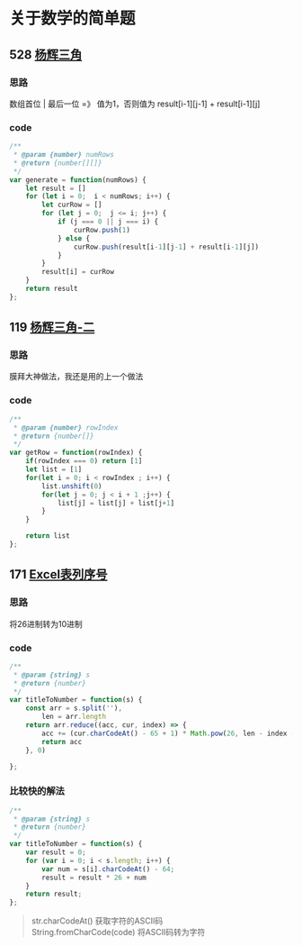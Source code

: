 # 关于数学的简单题
## 528 [杨辉三角](https://leetcode-cn.com/problems/pascals-triangle/)
### 思路
数组首位 | 最后一位 =》 值为1，否则值为 result[i-1][j-1] + result[i-1][j]
### code
```js
/**
 * @param {number} numRows
 * @return {number[][]}
 */
var generate = function(numRows) {
    let result = []
    for (let i = 0;  i < numRows; i++) {
        let curRow = []
        for (let j = 0;  j <= i; j++) {
            if (j === 0 || j === i) {
                curRow.push(1)
            } else {
                curRow.push(result[i-1][j-1] + result[i-1][j])
            }
        }
        result[i] = curRow
    }
    return result
};
```
## 119 [杨辉三角-二](https://leetcode-cn.com/problems/pascals-triangle-ii/)
### 思路
膜拜大神做法，我还是用的上一个做法
### code
```js
/**
 * @param {number} rowIndex
 * @return {number[]}
 */
var getRow = function(rowIndex) {
    if(rowIndex === 0) return [1]
    let list = [1]
    for(let i = 0; i < rowIndex ; i++) {
        list.unshift(0)
        for(let j = 0; j < i + 1 ;j++) {
            list[j] = list[j] + list[j+1]
        }
    }

    return list
};
```

## 171 [Excel表列序号](https://leetcode-cn.com/problems/excel-sheet-column-number/)
### 思路
将26进制转为10进制
### code
```js
/**
 * @param {string} s
 * @return {number}
 */
var titleToNumber = function(s) {
    const arr = s.split(''),
        len = arr.length
    return arr.reduce((acc, cur, index) => {
        acc += (cur.charCodeAt() - 65 + 1) * Math.pow(26, len - index -1)
        return acc
    }, 0)

};
```
### 比较快的解法
```js
/**
 * @param {string} s
 * @return {number}
 */
var titleToNumber = function(s) {
    var result = 0;
    for (var i = 0; i < s.length; i++) {
        var num = s[i].charCodeAt() - 64;
        result = result * 26 + num
    }
    return result;
};
```

> str.charCodeAt() 获取字符的ASCII码  
String.fromCharCode(code) 将ASCII码转为字符
